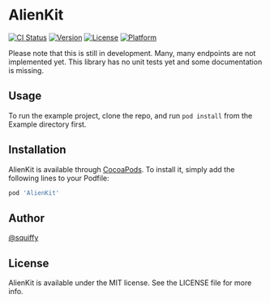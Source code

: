 # AlienKit

[![CI Status](https://travis-ci.org/squiffy/AlienKit.svg)](https://travis-ci.org/Squiffy/AlienKit)
[![Version](https://img.shields.io/cocoapods/v/AlienKit.svg?style=flat)](http://cocoapods.org/pods/AlienKit)
[![License](https://img.shields.io/cocoapods/l/AlienKit.svg?style=flat)](http://cocoapods.org/pods/AlienKit)
[![Platform](https://img.shields.io/cocoapods/p/AlienKit.svg?style=flat)](http://cocoapods.org/pods/AlienKit)

Please note that this is still in development. Many, many endpoints are not implemented yet.
This library has no unit tests yet and some documentation is missing.
    
## Usage

To run the example project, clone the repo, and run `pod install` from the Example directory first.

## Installation
    
AlienKit is available through [CocoaPods](http://cocoapods.org). To install
it, simply add the following lines to your Podfile:

```ruby
pod 'AlienKit'
```

## Author

[@squiffy](https:twitter.com/squiffy)

## License

AlienKit is available under the MIT license. See the LICENSE file for more info.
